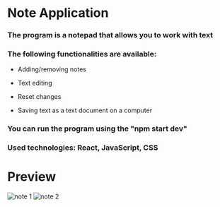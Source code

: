 # Note Application

### The program is a notepad that allows you to work with text

### The following functionalities are available:

- Adding/removing notes

- Text editing

- Reset changes

- Saving text as a text document on a computer

### You can run the program using the "npm start dev"

### Used technologies: React, JavaScript, CSS

# Preview
![note 1](https://user-images.githubusercontent.com/108619112/208473952-d652c925-3a65-4a57-a02e-f2855d263faa.png)
![note 2](https://user-images.githubusercontent.com/108619112/208474068-c03e43b2-79f1-447e-9450-d38f34ca03a1.png)
